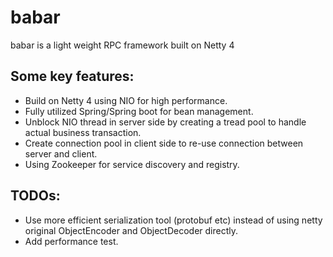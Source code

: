 # babar
babar is a light weight RPC framework built on Netty 4
## Some key features:
* Build on Netty 4 using NIO for high performance.
* Fully utilized Spring/Spring boot for bean management.
* Unblock NIO thread in server side by creating a tread pool to handle actual business transaction.
* Create connection pool in client side to re-use connection between server and client.
* Using Zookeeper for service discovery and registry.

## TODOs:
* Use more efficient serialization tool (protobuf etc) instead of using netty original ObjectEncoder and ObjectDecoder directly.
* Add performance test.
